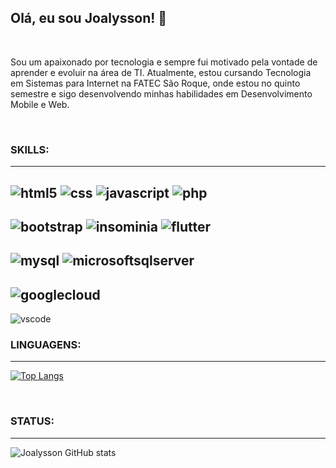 ## Olá, eu sou Joalysson! 👋
<br>

Sou um apaixonado por tecnologia e sempre fui motivado pela vontade de aprender e evoluir na área de TI. Atualmente, estou cursando Tecnologia em Sistemas para Internet na FATEC São Roque, onde estou no quinto semestre e sigo desenvolvendo minhas habilidades em Desenvolvimento Mobile e Web.

<br>

### **SKILLS:**
----
![html5](	https://img.shields.io/badge/HTML5-E34F26?style=for-the-badge&logo=html5&logoColor=white)
![css](https://img.shields.io/badge/CSS3-1572B6?style=for-the-badge&logo=css3&logoColor=white
)
![javascript](https://img.shields.io/badge/JavaScript-323330?style=for-the-badge&logo=javascript&logoColor=F7DF1E
)
![php](https://img.shields.io/badge/PHP-777BB4?style=for-the-badge&logo=php&logoColor=white
)
----
![bootstrap](https://img.shields.io/badge/Bootstrap-563D7C?style=for-the-badge&logo=bootstrap&logoColor=white
)
![insominia](https://img.shields.io/badge/Insomnia-5849be?style=for-the-badge&logo=Insomnia&logoColor=white
)
![flutter](https://img.shields.io/badge/Flutter-02569B?style=for-the-badge&logo=flutter&logoColor=white)
----
![mysql](https://img.shields.io/badge/MySQL-005C84?style=for-the-badge&logo=mysql&logoColor=white)
![microsoftsqlserver](https://img.shields.io/badge/Microsoft%20SQL%20Server-CC2927?style=for-the-badge&logo=microsoft%20sql%20server&logoColor=white)
----
![googlecloud](https://img.shields.io/badge/Google_Cloud-4285F4?style=for-the-badge&logo=google-cloud&logoColor=white)
----
![vscode](https://img.shields.io/badge/VSCode-0078D4?style=for-the-badge&logo=visual%20studio%20code&logoColor=white)
<br>


### **LINGUAGENS:**
----
[![Top Langs](https://github-readme-stats.vercel.app/api/top-langs/?username=acofernandess&show_icons=true&theme=transparent)](https://github.com/acofernandess/github-readme-stats)

<br>

### **STATUS:**
----
![Joalysson GitHub stats](https://github-readme-stats.vercel.app/api?username=acofernandess&show_icons=true&theme=transparent)

<br>






